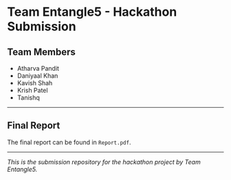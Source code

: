 # Team Entangle5 - Hackathon Submission

## Team Members
- Atharva Pandit  
- Daniyaal Khan  
- Kavish Shah  
- Krish Patel  
- Tanishq  

---

## Final Report
The final report can be found in `Report.pdf`.

---

*This is the submission repository for the hackathon project by Team Entangle5.*
